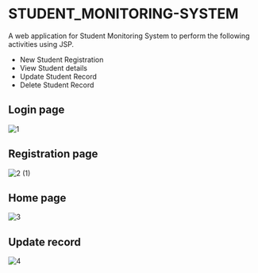 # STUDENT_MONITORING-SYSTEM
A web application for Student Monitoring System to perform the following  activities using JSP.
* New Student Registration
* View Student details
* Update Student Record
* Delete Student Record

## Login page

![1](https://user-images.githubusercontent.com/79081616/176978385-0c876cb5-263e-42df-a05f-51222ad9c8a1.png)

## Registration page

![2 (1)](https://user-images.githubusercontent.com/79081616/176978394-1d8eaf0c-1656-4b9a-8665-4ee4ba85bc1d.png)

## Home page

![3](https://user-images.githubusercontent.com/79081616/176978404-966eedca-98a9-4b95-8ab6-06db27278ab5.png)

## Update record
![4](https://user-images.githubusercontent.com/79081616/176978414-13b08bbc-6702-4571-8655-404bc335b6c5.png)
